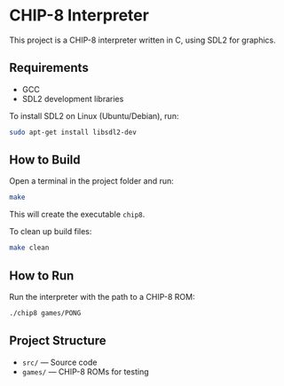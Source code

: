# CHIP-8 Interpreter

This project is a CHIP-8 interpreter written in C, using SDL2 for graphics.

## Requirements

- GCC
- SDL2 development libraries

To install SDL2 on Linux (Ubuntu/Debian), run:
```bash
sudo apt-get install libsdl2-dev
```

## How to Build

Open a terminal in the project folder and run:
```bash
make
```

This will create the executable `chip8`.

To clean up build files:
```bash
make clean
```

## How to Run

Run the interpreter with the path to a CHIP-8 ROM:
```bash
./chip8 games/PONG
```

## Project Structure

- `src/` — Source code
- `games/` — CHIP-8 ROMs for testing
